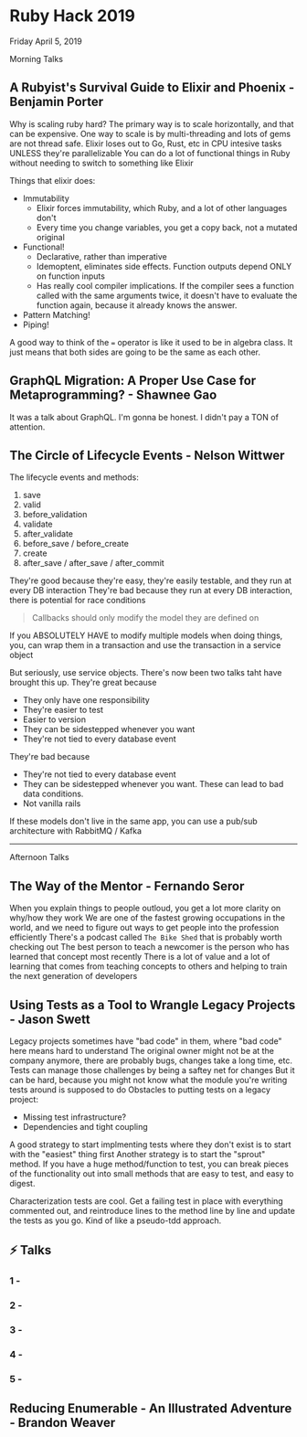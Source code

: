 # Ruby Hack 2019

Friday April 5, 2019

Morning Talks

## A Rubyist's Survival Guide to Elixir and Phoenix - Benjamin Porter

Why is scaling ruby hard? The primary way is to scale horizontally, and that can be expensive.
One way to scale is by multi-threading and lots of gems are not thread safe.
Elixir loses out to Go, Rust, etc in CPU intesive tasks UNLESS they're parallelizable
You can do a lot of functional things in Ruby without needing to switch to something like Elixir

Things that elixir does:

- Immutability
  - Elixir forces immutability, which Ruby, and a lot of other languages don't
  - Every time you change variables, you get a copy back, not a mutated original
- Functional!
  - Declarative, rather than imperative
  - Idemoptent, eliminates side effects. Function outputs depend ONLY on function inputs
  - Has really cool compiler implications. If the compiler sees a function called with the same arguments twice, it doesn't have to evaluate the function again, because it already knows the answer.
- Pattern Matching!
- Piping!

A good way to think of the `=` operator is like it used to be in algebra class. It just means that both sides are going to be the same as each other.

## GraphQL Migration: A Proper Use Case for Metaprogramming? - Shawnee Gao

It was a talk about GraphQL. I'm gonna be honest. I didn't pay a TON of attention.

## The Circle of Lifecycle Events - Nelson Wittwer

The lifecycle events and methods:

1. save
1. valid
1. before_validation
1. validate
1. after_validate
1. before_save / before_create
1. create
1. after_save / after_save / after_commit

They're good because they're easy, they're easily testable, and they run at every DB interaction
They're bad because they run at every DB interaction, there is potential for race conditions

> Callbacks should only modify the model they are defined on

If you ABSOLUTELY HAVE to modify multiple models when doing things, you, can wrap them in a transaction and use the transaction in a service object

But seriously, use service objects. There's now been two talks taht have brought this up.
They're great because

- They only have one responsibility
- They're easier to test
- Easier to version
- They can be sidestepped whenever you want
- They're not tied to every database event

They're bad because

- They're not tied to every database event
- They can be sidestepped whenever you want. These can lead to bad data conditions.
- Not vanilla rails

If these models don't live in the same app, you can use a pub/sub architecture with RabbitMQ / Kafka

---

Afternoon Talks

## The Way of the Mentor - Fernando Seror

When you explain things to people outloud, you get a lot more clarity on why/how they work
We are one of the fastest growing occupations in the world, and we need to figure out ways to get people into the profession efficiently
There's a podcast called `The Bike Shed` that is probably worth checking out
The best person to teach a newcomer is the person who has learned that concept most recently
There is a lot of value and a lot of learning that comes from teaching concepts to others and helping to train the next generation of developers

## Using Tests as a Tool to Wrangle Legacy Projects - Jason Swett

Legacy projects sometimes have "bad code" in them, where "bad code" here means hard to understand
The original owner might not be at the company anymore, there are probably bugs, changes take a long time, etc.
Tests can manage those challenges by being a saftey net for changes
But it can be hard, because you might not know what the module you're writing tests around is supposed to do
Obstacles to putting tests on a legacy project:

- Missing test infrastructure?
- Dependencies and tight coupling

A good strategy to start implmenting tests where they don't exist is to start with the "easiest" thing first
Another strategy is to start the "sprout" method. If you have a huge method/function to test, you can break pieces of the functionality out into small methods that are easy to test, and easy to digest.

Characterization tests are cool. Get a failing test in place with everything commented out, and reintroduce lines to the method line by line and update the tests as you go. Kind of like a pseudo-tdd approach.

## ⚡️ Talks

### 1 -

### 2 -

### 3 -

### 4 -

### 5 -

## Reducing Enumerable - An Illustrated Adventure - Brandon Weaver
